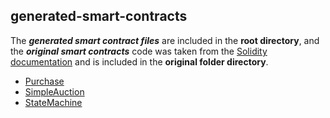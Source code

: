 ## generated-smart-contracts

The _**generated smart contract files**_ are included in the **root directory**, and the _**original smart contracts**_ code was taken from the [Solidity documentation](https://docs.soliditylang.org/) and is included in the **original folder directory**.
- [Purchase](https://docs.soliditylang.org/en/v0.8.0/solidity-by-example.html#safe-remote-purchase)
- [SimpleAuction](https://docs.soliditylang.org/en/v0.8.0/solidity-by-example.html#simple-open-auction)
- [StateMachine](https://docs.soliditylang.org/en/v0.8.0/common-patterns.html#state-machine)
